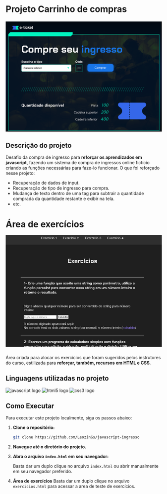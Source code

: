 # Projeto Carrinho de compras

###

![Banner preview do site](banner.PNG)

###

## Descrição do projeto
Desafio da compra de ingresso para **reforçar os aprendizados em javascript**, fazendo um sistema de compra de ingressos online fictício criando as funções necessárias para faze-lo funcionar. O que foi reforçado nesse projeto:

- Recuperação de dados de input.
- Recuperação de tipo de ingresso para compra.
- Mudança de texto dentro de uma tag para subtrair a quantidade comprada da quantidade restante e exibir na tela.
- etc.

###

# Área de exercícios

![Banner preview da área de exercícios](exercicios.PNG)

###

Área criada para alocar os exercícios que foram sugeridos pelos instrutores do curso, estilizada para **reforçar, também, recursos em HTML e CSS**.

###

## Linguagens utilizadas no projeto
<div>
  <img src="https://cdn.jsdelivr.net/gh/devicons/devicon/icons/javascript/javascript-original.svg" height="40" alt="javascript logo"  />
  <img src="https://cdn.jsdelivr.net/gh/devicons/devicon/icons/html5/html5-original.svg" height="40" alt="html5 logo"  />
  <img src="https://cdn.jsdelivr.net/gh/devicons/devicon/icons/css3/css3-original.svg" height="40" alt="css3 logo"  />
</div>

###

## Como Executar

Para executar este projeto localmente, siga os passos abaixo:

1. **Clone o repositório:**
    
    ```bash
    git clone https://github.com/LeozinGs/javascript-ingresso
    ```
    
2. **Navegue até o diretório do projeto.**
3. **Abra o arquivo `index.html` em seu navegador:**
    
    Basta dar um duplo clique no arquivo `index.html` ou abrir manualmente em seu navegador preferido.

4. **Área de exercícios**
    Basta dar um duplo clique no arquivo `exercicios.html` para acessar a area de teste de exercícios.